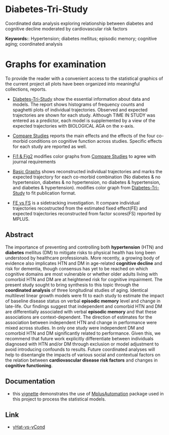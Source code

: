 # Diabetes-Tri-Study
Coordinated data analysis exploring relationship between diabetes and cognitive decline moderated by cardiovascular risk factors 

**Keywords:**: Hypertension; diabetes mellitus; episodic memory; cognitive aging; coordinated analysis

# Graphs for examination
To provide the reader with a convenient access to the statistical graphics of the current project all plots have been organized into meaningful collections, reports.  


- [Diabetes-Tri-Study](Diabetes-Tri-Study.md) show the essential information about data and models. The report shows histograms of frequency counts and spaghetti plots of individual trajectories. Observed and expected trajectories are shown for each study. Although TIME IN STUDY was entered as a predictor, each model is supplemented by a view of the expected trajectories with BIOLOGICAL AGA on the x-axis.
- [Compare Studies](Compare_Studies.md) reports the main effects and the effects of the four co-morbid conditions on cognitive function across studies. Specific effects for each study are reported as well.

- [Fi1 & Fig2](Fi1andFig2.md) modifies color graphs from [Compare Studies](Compare_Studies.md) to agree with journal requirements  
- [Basic Graphs](BasicGraphs.md) shows reconstructed individual trajectories and marks the expected trajectory for each co-morbid combination (No diabetes & no hypertension, diabetes & no hypertension, no diabetes & hypertension, and  diabetes & hypertension). modifies color graph from [Diabetes-Tri-Study](Diabetes-Tri-Study.md) to fit publication format.

- [FE vs FS](yHat-vs-yCond.md) is a sidetracking investigation. It compare individual trajectories recostructed from the estimated fixed effect(FE) and expected trajectories reconstructed from factor scores(FS) reported by MPLUS.
## Abstract  
The importance of preventing and controlling both **hypertension** (HTN) and **diabetes** mellitus (DM) to mitigate risks to physical health has long been understood by healthcare professionals. More recently, a growing body of evidence also implicates HTN and DM in age-related **cognitive decline** and risk for dementia, though consensus has yet to be reached on which cognitive domains are most vulnerable or whether older adults living with comorbid HTN and DM are at heightened risk for cognitive impairment. The present study sought to bring synthesis to this topic through the **coordinated analysis** of three longitudinal studies of aging. Identical multilevel linear growth models were fit to each study to estimate the impact of baseline disease status on verbal **episodic memory** level and change in late-life. Our findings suggest that independent and comorbid HTN and DM are differentially associated with verbal **episodic memory** and that these associations are context-dependent. The direction of estimates for the association between independent HTN and change in performance were mixed across studies. In only one study were independent DM and comorbid HTN and DM significantly related to performance. Given this, we recommend that future work explicitly differentiate between individuals diagnosed with HTN and/or DM through exclusion or model adjustment to avoid introducing confounds to results. Future coordinated analyses will help to disentangle the impacts of various social and contextual factors on the relation between **cardiovascular disease risk factors** and changes in **cognitive functioning**.


## Documentation

- this [vignette](http://cran.r-project.org/web/packages/MplusAutomation/vignettes/Vignette.pdf) demonstrates the use of  [MplusAutomation](http://cran.r-project.org/web/packages/MplusAutomation/MplusAutomation.pdf) package used in this project to process the statistical models. 

## Link

 - [yHat-vs-yCond](yHat-vs-yCond.md)